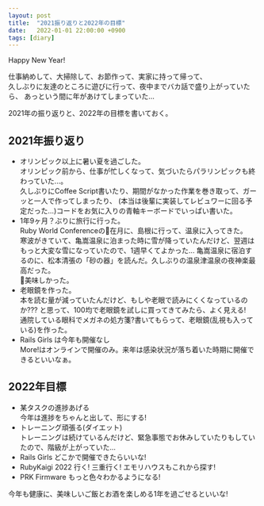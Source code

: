 ```yaml
---
layout: post
title:  "2021振り返りと2022年の目標"
date:   2022-01-01 22:00:00 +0900
tags: [diary]
---
```


Happy New Year!

仕事納めして、大掃除して、お節作って、実家に持って帰って、  
久しぶりに友達のところに遊びに行って、夜中までバカ話で盛り上がっていたら、
あっという間に年があけてしまっていた...

2021年の振り返りと、2022年の目標を書いておく。

## 2021年振り返り

* オリンピック以上に暑い夏を過ごした。  
  オリンピック前から、仕事が忙しくなって、気づいたらパラリンピックも終わっていた...。  
  久しぶりにCoffee Script書いたり、期間がなかった作業を巻き取って、ガーッと一人で作ってしまったり、
  (本当は後輩に実装してレビュワーに回る予定だった...)コードをお気に入りの青軸キーボードでいっぱい書いた。
* 1年9ヶ月？ぶりに旅行に行った。  
  Ruby World Conferenceの🦀在月に、島根に行って、温泉に入ってきた。  
  寒波がきていて、亀嵩温泉に泊まった時に雪が降っていたんだけど、翌週はもっと大変な雪になっていたので、1週早くてよかった...
  亀嵩温泉に宿泊するのに、松本清張の「砂の器」を読んだ。久しぶりの温泉津温泉の夜神楽最高だった。  
  🦀美味しかった。
* 老眼鏡を作った。  
  本を読む量が減っていたんだけど、もしや老眼で読みにくくなっているのか??? と思って、100均で老眼鏡を試しに買ってきてみたら、よく見える!  
  通院している眼科でメガネの処方箋?書いてもらって、老眼鏡(乱視も入っている)を作った。
* Rails Girls は今年も開催なし  
  More!はオンラインで開催のみ。来年は感染状況が落ち着いた時期に開催できるといいなぁ。
  
## 2022年目標

* 某タスクの進捗あげる  
  今年は進捗をちゃんと出して、形にする!
* トレーニング頑張る(ダイエット)  
  トレーニングは続けているんだけど、緊急事態でお休みしていたりもしていたので、階級が上がっていた...
* Rails Girls どこかで開催できたらいいな!
* RubyKaigi 2022 行く!
  三重行く! エモリハウスもこれから探す!
* PRK Firmware もっと色々わかるようになる!


今年も健康に、美味しいご飯とお酒を楽しめる1年を過ごせるといいな!
